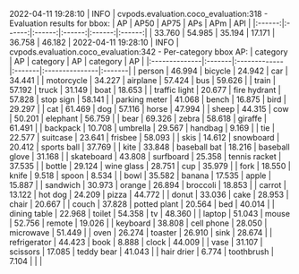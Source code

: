 2022-04-11 19:28:10 | INFO     | cvpods.evaluation.coco_evaluation:318 - Evaluation results for bbox:
|   AP   |  AP50  |  AP75  |  APs   |  APm   |  APl   |
|:------:|:------:|:------:|:------:|:------:|:------:|
| 33.760 | 54.985 | 35.194 | 17.171 | 36.758 | 46.182 |
2022-04-11 19:28:10 | INFO     | cvpods.evaluation.coco_evaluation:342 - Per-category bbox AP:
| category      | AP     | category     | AP     | category       | AP     |
|:--------------|:-------|:-------------|:-------|:---------------|:-------|
| person        | 46.994 | bicycle      | 24.942 | car            | 34.441 |
| motorcycle    | 34.227 | airplane     | 57.424 | bus            | 59.626 |
| train         | 57.192 | truck        | 31.149 | boat           | 18.653 |
| traffic light | 20.677 | fire hydrant | 57.828 | stop sign      | 58.141 |
| parking meter | 41.068 | bench        | 16.875 | bird           | 29.297 |
| cat           | 61.469 | dog          | 57.116 | horse          | 47.994 |
| sheep         | 44.315 | cow          | 50.201 | elephant       | 56.759 |
| bear          | 69.326 | zebra        | 58.618 | giraffe        | 61.491 |
| backpack      | 10.708 | umbrella     | 29.567 | handbag        | 9.169  |
| tie           | 22.577 | suitcase     | 23.641 | frisbee        | 58.093 |
| skis          | 14.612 | snowboard    | 20.412 | sports ball    | 37.769 |
| kite          | 33.848 | baseball bat | 18.216 | baseball glove | 31.168 |
| skateboard    | 43.808 | surfboard    | 25.358 | tennis racket  | 37.535 |
| bottle        | 29.124 | wine glass   | 28.751 | cup            | 35.979 |
| fork          | 18.550 | knife        | 9.518  | spoon          | 8.534  |
| bowl          | 35.582 | banana       | 17.535 | apple          | 15.887 |
| sandwich      | 30.973 | orange       | 26.894 | broccoli       | 18.853 |
| carrot        | 13.122 | hot dog      | 24.209 | pizza          | 44.772 |
| donut         | 33.036 | cake         | 28.953 | chair          | 20.667 |
| couch         | 37.828 | potted plant | 20.564 | bed            | 40.014 |
| dining table  | 22.968 | toilet       | 54.358 | tv             | 48.360 |
| laptop        | 51.043 | mouse        | 52.756 | remote         | 19.026 |
| keyboard      | 38.808 | cell phone   | 28.050 | microwave      | 51.449 |
| oven          | 26.274 | toaster      | 26.910 | sink           | 28.674 |
| refrigerator  | 44.423 | book         | 8.888  | clock          | 44.009 |
| vase          | 31.107 | scissors     | 17.085 | teddy bear     | 41.043 |
| hair drier    | 6.774  | toothbrush   | 7.104  |                |        |